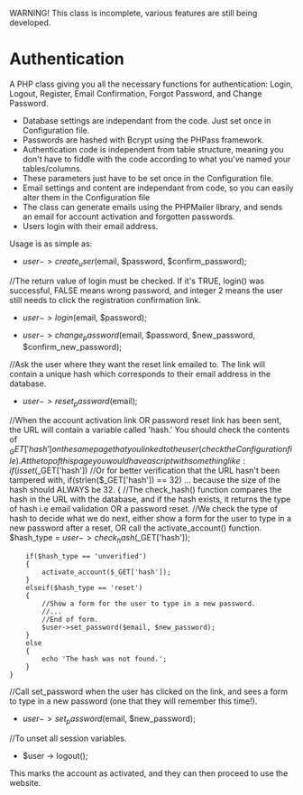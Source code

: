 WARNING! This class is incomplete, various features are still being developed.

Authentication
==================

A PHP class giving you all the necessary functions for authentication: Login, Logout, Register, Email Confirmation, Forgot Password, and Change Password.

- Database settings are independant from the code. Just set once in Configuration file.
- Passwords are hashed with Bcrypt using the PHPass framework.
- Authentication code is independent from table structure, meaning you don't have to fiddle with the code according to what you've named your tables/columns. 
- These parameters just have to be set once in the Configuration file.
- Email settings and content are independant from code, so you can easily alter them in the Configuration file 
- The class can generate emails using the PHPMailer library, and sends an email for account activation and forgotten passwords.
- Users login with their email address.

Usage is as simple as:
- $user -> create_user($email, $password, $confirm_password);

//The return value of login must be checked. If it's TRUE, login() was successful, FALSE means wrong password, and integer 2 means the user still needs to click the registration confirmation link.
- $user -> login($email, $password);

- $user -> change_password($email, $password, $new_password, $confirm_new_password);

//Ask the user where they want the reset link emailed to. The link will contain a unique hash which corresponds to their email address in the database.  
- $user -> reset_password($email);

//When the account activation link OR password reset link has been sent, the URL will contain a variable called 'hash.' You should check the contents of $_GET['hash'] on the same page that you linked to the user (check the Configuration file).
At the top of this page you would have a script with something like:
	if(isset($_GET['hash']) //Or for better verification that the URL hasn't been tampered with, if(strlen($_GET['hash']) == 32) ... because the size of the hash should ALWAYS be 32.
	{
		//The check_hash() function compares the hash in the URL with the database, and if the hash exists, it returns the type of hash i.e email validation OR a password reset.
		//We check the type of hash to decide what we do next, either show a form for the user to type in a new password after a reset, OR call the activate_account() function.
		$hash_type = $user->check_hash($_GET['hash']);
		
		if($hash_type == 'unverified')
		{
			activate_account($_GET['hash']);
		}
		elseif($hash_type == 'reset')
		{
			//Show a form for the user to type in a new password.
			//...
			//End of form.
			$user->set_password($email, $new_password); 
		}
		else
		{
			echo 'The hash was not found.';
		}
	}
	
//Call set_password when the user has clicked on the link, and sees a form to type in a new password (one that they will remember this time!).
- $user -> set_password($email, $new_password);

//To unset all session variables.
- $user -> logout();

This marks the account as activated, and they can then proceed to use the website.
